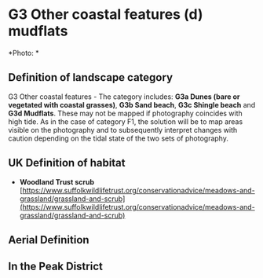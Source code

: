 # G3 Other coastal features (d) mudflats

*Photo: *

## Definition of landscape category

G3 Other coastal features - The category includes: **G3a Dunes (bare or vegetated with coastal grasses)**, **G3b Sand beach**, **G3c Shingle beach** and **G3d Mudflats**. These may not be mapped if photography coincides with high tide. As in the case of category F1, the solution will be to map areas visible on the photography and to subsequently interpret changes with caution depending on the tidal state of the two sets of photography.

## UK Definition of habitat

* **Woodland Trust scrub** [https://www.suffolkwildlifetrust.org/conservationadvice/meadows-and-grassland/grassland-and-scrub](https://www.suffolkwildlifetrust.org/conservationadvice/meadows-and-grassland/grassland-and-scrub)

## Aerial Definition



## In the Peak District
